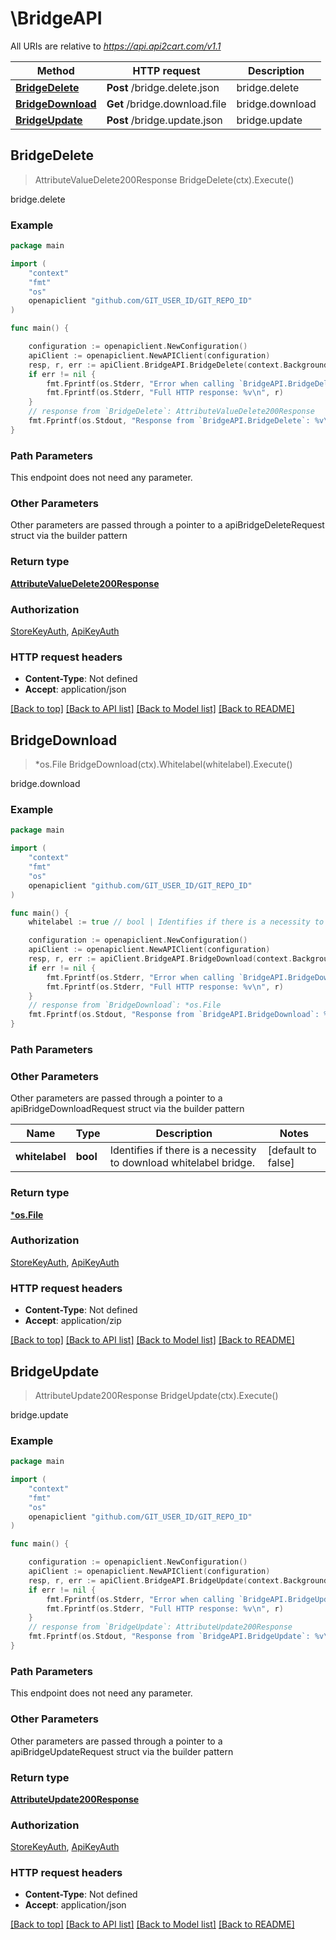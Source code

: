 # \BridgeAPI

All URIs are relative to *https://api.api2cart.com/v1.1*

Method | HTTP request | Description
------------- | ------------- | -------------
[**BridgeDelete**](BridgeAPI.md#BridgeDelete) | **Post** /bridge.delete.json | bridge.delete
[**BridgeDownload**](BridgeAPI.md#BridgeDownload) | **Get** /bridge.download.file | bridge.download
[**BridgeUpdate**](BridgeAPI.md#BridgeUpdate) | **Post** /bridge.update.json | bridge.update



## BridgeDelete

> AttributeValueDelete200Response BridgeDelete(ctx).Execute()

bridge.delete



### Example

```go
package main

import (
	"context"
	"fmt"
	"os"
	openapiclient "github.com/GIT_USER_ID/GIT_REPO_ID"
)

func main() {

	configuration := openapiclient.NewConfiguration()
	apiClient := openapiclient.NewAPIClient(configuration)
	resp, r, err := apiClient.BridgeAPI.BridgeDelete(context.Background()).Execute()
	if err != nil {
		fmt.Fprintf(os.Stderr, "Error when calling `BridgeAPI.BridgeDelete``: %v\n", err)
		fmt.Fprintf(os.Stderr, "Full HTTP response: %v\n", r)
	}
	// response from `BridgeDelete`: AttributeValueDelete200Response
	fmt.Fprintf(os.Stdout, "Response from `BridgeAPI.BridgeDelete`: %v\n", resp)
}
```

### Path Parameters

This endpoint does not need any parameter.

### Other Parameters

Other parameters are passed through a pointer to a apiBridgeDeleteRequest struct via the builder pattern


### Return type

[**AttributeValueDelete200Response**](AttributeValueDelete200Response.md)

### Authorization

[StoreKeyAuth](../README.md#StoreKeyAuth), [ApiKeyAuth](../README.md#ApiKeyAuth)

### HTTP request headers

- **Content-Type**: Not defined
- **Accept**: application/json

[[Back to top]](#) [[Back to API list]](../README.md#documentation-for-api-endpoints)
[[Back to Model list]](../README.md#documentation-for-models)
[[Back to README]](../README.md)


## BridgeDownload

> *os.File BridgeDownload(ctx).Whitelabel(whitelabel).Execute()

bridge.download



### Example

```go
package main

import (
	"context"
	"fmt"
	"os"
	openapiclient "github.com/GIT_USER_ID/GIT_REPO_ID"
)

func main() {
	whitelabel := true // bool | Identifies if there is a necessity to download whitelabel bridge. (optional) (default to false)

	configuration := openapiclient.NewConfiguration()
	apiClient := openapiclient.NewAPIClient(configuration)
	resp, r, err := apiClient.BridgeAPI.BridgeDownload(context.Background()).Whitelabel(whitelabel).Execute()
	if err != nil {
		fmt.Fprintf(os.Stderr, "Error when calling `BridgeAPI.BridgeDownload``: %v\n", err)
		fmt.Fprintf(os.Stderr, "Full HTTP response: %v\n", r)
	}
	// response from `BridgeDownload`: *os.File
	fmt.Fprintf(os.Stdout, "Response from `BridgeAPI.BridgeDownload`: %v\n", resp)
}
```

### Path Parameters



### Other Parameters

Other parameters are passed through a pointer to a apiBridgeDownloadRequest struct via the builder pattern


Name | Type | Description  | Notes
------------- | ------------- | ------------- | -------------
 **whitelabel** | **bool** | Identifies if there is a necessity to download whitelabel bridge. | [default to false]

### Return type

[***os.File**](*os.File.md)

### Authorization

[StoreKeyAuth](../README.md#StoreKeyAuth), [ApiKeyAuth](../README.md#ApiKeyAuth)

### HTTP request headers

- **Content-Type**: Not defined
- **Accept**: application/zip

[[Back to top]](#) [[Back to API list]](../README.md#documentation-for-api-endpoints)
[[Back to Model list]](../README.md#documentation-for-models)
[[Back to README]](../README.md)


## BridgeUpdate

> AttributeUpdate200Response BridgeUpdate(ctx).Execute()

bridge.update



### Example

```go
package main

import (
	"context"
	"fmt"
	"os"
	openapiclient "github.com/GIT_USER_ID/GIT_REPO_ID"
)

func main() {

	configuration := openapiclient.NewConfiguration()
	apiClient := openapiclient.NewAPIClient(configuration)
	resp, r, err := apiClient.BridgeAPI.BridgeUpdate(context.Background()).Execute()
	if err != nil {
		fmt.Fprintf(os.Stderr, "Error when calling `BridgeAPI.BridgeUpdate``: %v\n", err)
		fmt.Fprintf(os.Stderr, "Full HTTP response: %v\n", r)
	}
	// response from `BridgeUpdate`: AttributeUpdate200Response
	fmt.Fprintf(os.Stdout, "Response from `BridgeAPI.BridgeUpdate`: %v\n", resp)
}
```

### Path Parameters

This endpoint does not need any parameter.

### Other Parameters

Other parameters are passed through a pointer to a apiBridgeUpdateRequest struct via the builder pattern


### Return type

[**AttributeUpdate200Response**](AttributeUpdate200Response.md)

### Authorization

[StoreKeyAuth](../README.md#StoreKeyAuth), [ApiKeyAuth](../README.md#ApiKeyAuth)

### HTTP request headers

- **Content-Type**: Not defined
- **Accept**: application/json

[[Back to top]](#) [[Back to API list]](../README.md#documentation-for-api-endpoints)
[[Back to Model list]](../README.md#documentation-for-models)
[[Back to README]](../README.md)

